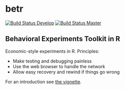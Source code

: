 betr
====


[![Build Status Develop](https://travis-ci.org/hughjonesd/betr.svg?branch=develop)](https://travis-ci.org/hughjonesd/betr)
[![Build Status Master](https://travis-ci.org/hughjonesd/betr.svg?branch=master)](https://travis-ci.org/hughjonesd/betr)

Behavioral Experiments Toolkit in R
-----------------------------------

Economic-style experiments in R. Principles:

* Make testing and debugging painless
* Use the web browser to handle the network
* Allow easy recovery and rewind if things go wrong

For an introduction see [the vignette](https://github.com/hughjonesd/betr/blob/master/vignettes/Writing-experiments-with-betr.md).

	
